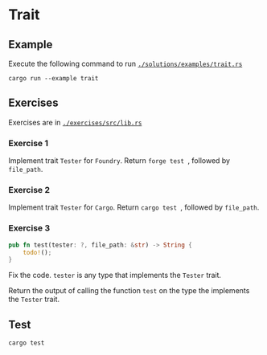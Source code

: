 # Trait

## Example

Execute the following command to run [`./solutions/examples/trait.rs`](./solutions/examples/trait.rs)

```shell
cargo run --example trait
```

## Exercises

Exercises are in [`./exercises/src/lib.rs`](./exercises/src/lib.rs)

### Exercise 1

Implement trait `Tester` for `Foundry`. Return `forge test `, followed by `file_path`.

### Exercise 2

Implement trait `Tester` for `Cargo`. Return `cargo test `, followed by `file_path`.

### Exercise 3

```rust
pub fn test(tester: ?, file_path: &str) -> String {
    todo!();
}
```

Fix the code. `tester` is any type that implements the `Tester` trait.

Return the output of calling the function `test` on the type the implements the `Tester` trait.

## Test

```shell
cargo test
```
